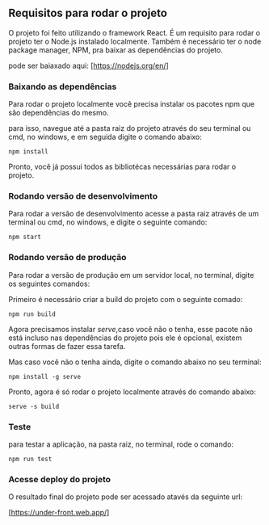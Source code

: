 ## Requisitos para rodar o projeto

O projeto foi feito utilizando o framework React.
É um requisito para rodar o projeto ter o Node.js instalado localmente.
Também é necessário ter o node package manager, NPM, pra baixar as dependências do projeto.

pode ser baiaxado aqui: [https://nodejs.org/en/]

### Baixando as dependências

Para rodar o projeto localmente você precisa instalar os pacotes npm que são dependências do mesmo.

para isso, navegue até a pasta raiz do projeto através do seu terminal ou cmd, no windows, e em seguida digite o comando abaixo:

<code>npm install</code>

Pronto, você já possui todos as bibliotécas necessárias para rodar o projeto.

### Rodando versão de desenvolvimento

Para rodar a versão de desenvolvimento acesse a pasta raiz através de um terminal ou cmd, no windows, e digite o seguinte comando:

<code>npm start</code>

### Rodando versão de produção

Para rodar a versão de produção em um servidor local, no terminal, digite os seguintes comandos:

Primeiro é necessário criar a build do projeto com o seguinte comado:

<code>npm run build</code>

Agora precisamos instalar <i>serve</i>,caso você não o tenha, esse pacote não está incluso nas dependências do projeto pois ele é opcional, existem outras formas de fazer essa tarefa.

Mas caso você não o tenha ainda, digite o comando abaixo no seu terminal:

<code>npm install -g serve</code>

Pronto, agora é só rodar o projeto localmente através do comando abaixo:

<code>serve -s build</code>

### Teste

para testar a aplicação, na pasta raiz, no terminal, rode o comando:

<code>npm run test</code>

### Acesse deploy do projeto

O resultado final do projeto pode ser acessado atavés da seguinte url:

[https://under-front.web.app/]

